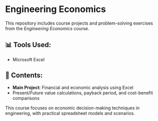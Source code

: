# Engineering Economics

This repository includes course projects and problem-solving exercises from the *Engineering Economics* course.

## 📊 Tools Used:
- Microsoft Excel

## 📂 Contents:
- **Main Project**: Financial and economic analysis using Excel
- Present/Future value calculations, payback period, and cost-benefit comparisons

This course focuses on economic decision-making techniques in engineering, with practical spreadsheet models and scenarios.
